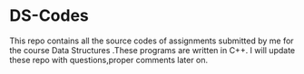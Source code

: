 DS-Codes
========

This repo contains all the source codes of assignments submitted by me for the course Data Structures .These programs are written in C++.
I will update these repo with questions,proper comments later on.
